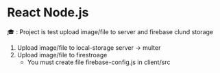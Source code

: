 # React Node.js

🎓 : Project is test upload image/file to server and firebase clund storage

1. Upload image/file to local-storage server -> multer
2. Upload image/file to firestroage
    - You must create file firebase-config.js in client/src
